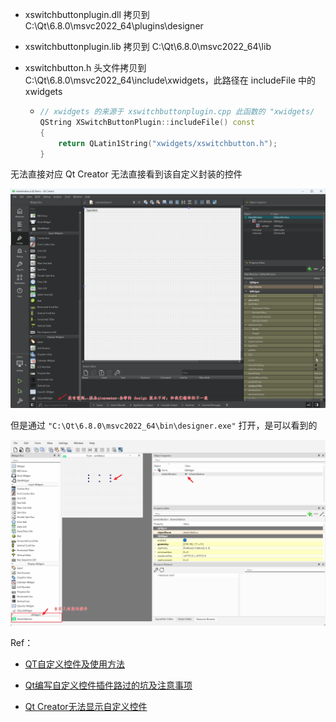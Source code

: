 

- xswitchbuttonplugin.dll 拷贝到 C:\Qt\6.8.0\msvc2022_64\plugins\designer

- xswitchbuttonplugin.lib 拷贝到 C:\Qt\6.8.0\msvc2022_64\lib

- xswitchbutton.h 头文件拷贝到 C:\Qt\6.8.0\msvc2022_64\include\xwidgets，此路径在 includeFile 中的 xwidgets

  - ```cpp
    // xwidgets 的来源于 xswitchbuttonplugin.cpp 此函数的 "xwidgets/
    QString XSwitchButtonPlugin::includeFile() const
    {
        return QLatin1String("xwidgets/xswitchbutton.h");
    }
    ```

    

无法直接对应 Qt Creator 无法直接看到该自定义封装的控件

![image-20241115110916749](./assets/image-20241115110916749.png)



但是通过 `"C:\Qt\6.8.0\msvc2022_64\bin\designer.exe"` 打开，是可以看到的

![image-20241115111035236](./assets/image-20241115111035236.png)



Ref：

- [QT自定义控件及使用方法](https://huangwang.github.io/2023/11/30/QT%E8%87%AA%E5%AE%9A%E4%B9%89%E6%8E%A7%E4%BB%B6%E5%8F%8A%E4%BD%BF%E7%94%A8%E6%96%B9%E6%B3%95/)

- [Qt编写自定义控件插件路过的坑及注意事项](https://www.cnblogs.com/feiyangqingyun/p/6182320.html)

- [Qt Creator无法显示自定义控件](https://blog.csdn.net/lwydezh/article/details/109112173)